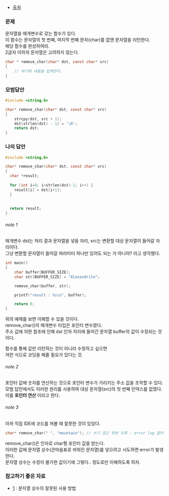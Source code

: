 * [출처](https://www.codewars.com/kata/56bc28ad5bdaeb48760009b0)

### 문제

<p>
문자열을 매개변수로 갖는 함수가 있다.<br /> 
이 함수는 문자열의 첫 번째, 마지막 번째 문자(char)를 없앤 문자열을 리턴한다.<br /> 
해당 함수를 완성하여라.<br /> 
2글자 이하의 문자열은 고려하지 않는다.
</p>

```c
char * remove_char(char* dst, const char* src)
{
    // 여기에 내용을 입력한다.
}
```


### 모범답안

```c
#include <string.h>

char* remove_char(char* dst, const char* src)
{
    strcpy(dst, src + 1);
    dst[strlen(dst) - 1] = '\0';
    return dst;
}
```

### 나의 답안

```c
#include <string.h>

char* remove_char(char* dst, const char* src)
{  
  char *result;
  
  for (int i=0; i<strlen(dst)-1; i++) {
    result[i] = dst[i+1];
  }
  
  
  return result;
}
```

###### note 1

<p>
매개변수 dst는 처리 결과 문자열을 넣을 자리, src는 변환할 대상 문자열이 들어갈 자리이다.<br />
그냥 변환할 문자열이 들어갈 파라미터 하나만 있어도 되는 거 아니야? 라고 생각했다.    
</p>


```c
int main()
{
    char buffer[BUFFER_SIZE];
    char str[BUFFER_SIZE] = "Alexandrite";

    remove_char(buffer, str);

    printf("result : %s\n", buffer);

    return 0;
}
```
<p>
위의 예제를 보면 이해할 수 있을 것이다.<br />
remove_char()의 매개변수 타입은 포인터 변수였다.<br />
주소 값에 의한 참조에 인해 dst 인자 자리에 들어간 문자열 buffer의 값이 수정되는 것이다.    
</p>

<p>
함수를 통해 값만 리턴하는 것이 아니라 수정하고 싶으면<br />
저런 식으로 코딩을 해줄 필요가 있다는 것.  
</p>

###### note 2

<p>
포인터 값에 숫자를 연산하는 것으로 포인터 변수가 가리키는 주소 값을 조작할 수 있다.<br />
모범 답안에서도 이러한 원리를 사용하여 대상 문자열(src)의 첫 번째 인덱스를 없앴다.<br />
이를 <b>포인터 연산</b> 이라고 한다. 
</p>

###### note 3

<p>아까 직접 IDE에 코드를 쳐볼 때 잘못한 것이 있었다.</p>

```c
char* remove_char(" ", "mountain"); // 쓰기 접근 위반 오류 : error log 없이 프로그램이 다운됨.
```
<p>
remove_char()은 인자로 char형 포인터 값을 받는다.<br />
이러한 값에 문자열 상수(큰따옴표로 씌워진 문자열)를 넣으려고 시도하면 error가 발생한다.<br />
문자열 상수는 수정이 불가한 값이기에 그렇다.. 정도로만 이해하도록 하자.
</p>

### 참고하기 좋은 자료
* [1](https://blog.naver.com/tipsware/221018307213) : 문자열 상수의 잘못된 사용 방법


